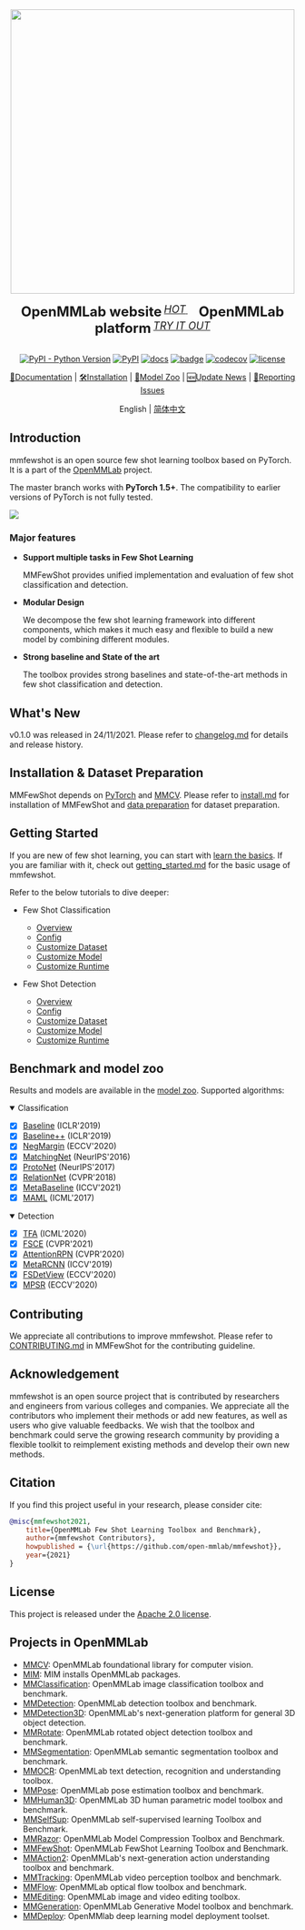 <div align="center">
  <img src="resources/mmfewshot-logo.png" width="500"/>
  <div>&nbsp;</div>
  <div align="center">
    <b><font size="5">OpenMMLab website</font></b>
    <sup>
      <a href="https://openmmlab.com">
        <i><font size="4">HOT</font></i>
      </a>
    </sup>
    &nbsp;&nbsp;&nbsp;&nbsp;
    <b><font size="5">OpenMMLab platform</font></b>
    <sup>
      <a href="https://platform.openmmlab.com">
        <i><font size="4">TRY IT OUT</font></i>
      </a>
    </sup>
  </div>
  <div>&nbsp;</div>

[![PyPI - Python Version](https://img.shields.io/pypi/pyversions/mmfewshot)](https://pypi.org/project/mmfewshot/)
[![PyPI](https://img.shields.io/pypi/v/mmfewshot)](https://pypi.org/project/mmfewshot)
[![docs](https://img.shields.io/badge/docs-latest-blue)](https://mmfewshot.readthedocs.io/en/latest/)
[![badge](https://github.com/open-mmlab/mmfewshot/workflows/build/badge.svg)](https://github.com/open-mmlab/mmfewshot/actions)
[![codecov](https://codecov.io/gh/open-mmlab/mmfewshot/branch/master/graph/badge.svg)](https://codecov.io/gh/open-mmlab/mmfewshot)
[![license](https://img.shields.io/github/license/open-mmlab/mmfewshot.svg)](https://github.com/open-mmlab/mmfewshot/blob/master/LICENSE)

[📘Documentation](https://mmfewshot.readthedocs.io/) |
[🛠️Installation](https://mmfewshot.readthedocs.io/en/latest/install.html) |
[👀Model Zoo](https://mmfewshot.readthedocs.io/en/latest/model_zoo.html) |
[🆕Update News](https://mmfewshot.readthedocs.io/en/latest/changelog.html) |
[🤔Reporting Issues](https://github.com/open-mmlab/mmfewshot/issues/new/choose)

</div>

<div align="center">

English | [简体中文](README_zh-CN.md)

</div>

## Introduction

mmfewshot is an open source few shot learning toolbox based on PyTorch. It is a part of the [OpenMMLab](https://open-mmlab.github.io/) project.

The master branch works with **PyTorch 1.5+**.
The compatibility to earlier versions of PyTorch is not fully tested.

<div align="left">
  <img src="resources/demo.png"/>
</div>

### Major features

- **Support multiple tasks in Few Shot Learning**

  MMFewShot provides unified implementation and evaluation of few shot classification and detection.

- **Modular Design**

  We decompose the few shot learning framework into different components,
  which makes it much easy and flexible to build a new model by combining different modules.

- **Strong baseline and State of the art**

  The toolbox provides strong baselines and state-of-the-art methods in few shot classification and detection.

## What's New

v0.1.0 was released in 24/11/2021.
Please refer to [changelog.md](docs/en/changelog.md) for details and release history.

## Installation & Dataset Preparation

MMFewShot depends on [PyTorch](https://pytorch.org/) and [MMCV](https://github.com/open-mmlab/mmcv).
Please refer to [install.md](/docs/en/install.md) for installation of MMFewShot and [data preparation](tools/data/README.md) for dataset preparation.

## Getting Started

If you are new of few shot learning, you can start with [learn the basics](docs/en/intro.md).
If you are familiar with it, check out [getting_started.md](docs/en/get_started.md) for the basic usage of mmfewshot.

Refer to the below tutorials to dive deeper:

- Few Shot Classification

  - [Overview](docs/en/classification/overview.md)
  - [Config](docs/en/classification/customize_config.md)
  - [Customize Dataset](docs/en/classification/customize_dataset.md)
  - [Customize Model](docs/en/classification/customize_models.md)
  - [Customize Runtime](docs/en/classification/customize_runtime.md)

- Few Shot Detection

  - [Overview](docs/en/detection/overview.md)
  - [Config](docs/en/detection/customize_config.md)
  - [Customize Dataset](docs/en/detection/customize_dataset.md)
  - [Customize Model](docs/en/detection/customize_models.md)
  - [Customize Runtime](docs/en/detection/customize_runtime.md)

## Benchmark and model zoo

Results and models are available in the [model zoo](docs/en/model_zoo.md).
Supported algorithms:

<details open>
<summary>Classification</summary>

- [x] [Baseline](configs/classification/baseline/README.md) (ICLR'2019)
- [x] [Baseline++](configs/classification/baseline_plus/README.md) (ICLR'2019)
- [x] [NegMargin](configs/classification/neg_margin/README.md) (ECCV'2020)
- [x] [MatchingNet](configs/classification/matching_net/README.md) (NeurIPS'2016)
- [x] [ProtoNet](configs/classification/proto_net/README.md) (NeurIPS'2017)
- [x] [RelationNet](configs/classification/relation_net/README.md) (CVPR'2018)
- [x] [MetaBaseline](configs/classification/meta_baseline/README.md) (ICCV'2021)
- [x] [MAML](configs/classification/maml/README.md) (ICML'2017)

</details>

<details open>
<summary>Detection</summary>

- [x] [TFA](configs/detection/tfa/README.md) (ICML'2020)
- [x] [FSCE](configs/detection/fsce/README.md) (CVPR'2021)
- [x] [AttentionRPN](configs/detection/attention_rpn/README.md) (CVPR'2020)
- [x] [MetaRCNN](configs/detection/meta_rcnn/README.md) (ICCV'2019)
- [x] [FSDetView](configs/detection/fsdetview/README.md) (ECCV'2020)
- [x] [MPSR](configs/detection/mpsr/README.md) (ECCV'2020)

</details>

## Contributing

We appreciate all contributions to improve mmfewshot. Please refer to [CONTRIBUTING.md](https://github.com/open-mmlab/mmfewshot/blob/main/.github/CONTRIBUTING.md) in MMFewShot for the contributing guideline.

## Acknowledgement

mmfewshot is an open source project that is contributed by researchers and engineers from various colleges and companies. We appreciate all the contributors who implement their methods or add new features, as well as users who give valuable feedbacks. We wish that the toolbox and benchmark could serve the growing research community by providing a flexible toolkit to reimplement existing methods and develop their own new methods.

## Citation

If you find this project useful in your research, please consider cite:

```bibtex
@misc{mmfewshot2021,
    title={OpenMMLab Few Shot Learning Toolbox and Benchmark},
    author={mmfewshot Contributors},
    howpublished = {\url{https://github.com/open-mmlab/mmfewshot}},
    year={2021}
}
```

## License

This project is released under the [Apache 2.0 license](LICENSE).

## Projects in OpenMMLab

- [MMCV](https://github.com/open-mmlab/mmcv): OpenMMLab foundational library for computer vision.
- [MIM](https://github.com/open-mmlab/mim): MIM installs OpenMMLab packages.
- [MMClassification](https://github.com/open-mmlab/mmclassification): OpenMMLab image classification toolbox and benchmark.
- [MMDetection](https://github.com/open-mmlab/mmdetection): OpenMMLab detection toolbox and benchmark.
- [MMDetection3D](https://github.com/open-mmlab/mmdetection3d): OpenMMLab's next-generation platform for general 3D object detection.
- [MMRotate](https://github.com/open-mmlab/mmrotate): OpenMMLab rotated object detection toolbox and benchmark.
- [MMSegmentation](https://github.com/open-mmlab/mmsegmentation): OpenMMLab semantic segmentation toolbox and benchmark.
- [MMOCR](https://github.com/open-mmlab/mmocr): OpenMMLab text detection, recognition and understanding toolbox.
- [MMPose](https://github.com/open-mmlab/mmpose): OpenMMLab pose estimation toolbox and benchmark.
- [MMHuman3D](https://github.com/open-mmlab/mmhuman3d): OpenMMLab 3D human parametric model toolbox and benchmark.
- [MMSelfSup](https://github.com/open-mmlab/mmselfsup): OpenMMLab self-supervised learning Toolbox and Benchmark.
- [MMRazor](https://github.com/open-mmlab/mmrazor): OpenMMLab Model Compression Toolbox and Benchmark.
- [MMFewShot](https://github.com/open-mmlab/mmfewshot): OpenMMLab FewShot Learning Toolbox and Benchmark.
- [MMAction2](https://github.com/open-mmlab/mmaction2): OpenMMLab's next-generation action understanding toolbox and benchmark.
- [MMTracking](https://github.com/open-mmlab/mmtracking): OpenMMLab video perception toolbox and benchmark.
- [MMFlow](https://github.com/open-mmlab/mmflow): OpenMMLab optical flow toolbox and benchmark.
- [MMEditing](https://github.com/open-mmlab/mmediting): OpenMMLab image and video editing toolbox.
- [MMGeneration](https://github.com/open-mmlab/mmgeneration):  OpenMMLab Generative Model toolbox and benchmark.
- [MMDeploy](https://github.com/open-mmlab/mmdeploy): OpenMMlab deep learning model deployment toolset.
